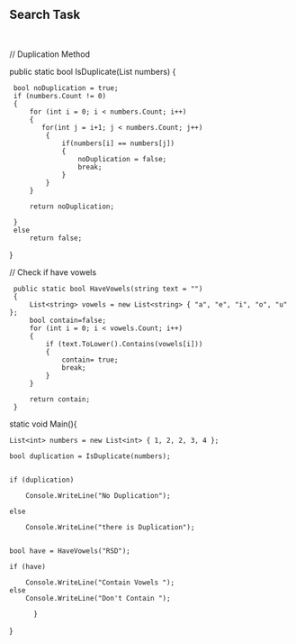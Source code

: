 <h2> Search Task </h2>

<br>

// Duplication Method

 public static bool IsDuplicate(List<int> numbers)
 {

     bool noDuplication = true;
     if (numbers.Count != 0)
     {
         for (int i = 0; i < numbers.Count; i++)
         {
            for(int j = i+1; j < numbers.Count; j++)
             {
                 if(numbers[i] == numbers[j])
                 {
                     noDuplication = false;
                     break;
                 }
             }
         }

         return noDuplication;

     }
     else
         return false;
 }

// Check  if  have vowels

     public static bool HaveVowels(string text = "")
     {
         List<string> vowels = new List<string> { "a", "e", "i", "o", "u" };
         bool contain=false;
         for (int i = 0; i < vowels.Count; i++)
         {
             if (text.ToLower().Contains(vowels[i]))
             {
                 contain= true;
                 break;
             }
         }

         return contain;
     }
static void Main(){

    List<int> numbers = new List<int> { 1, 2, 2, 3, 4 };

    bool duplication = IsDuplicate(numbers);


    if (duplication)
    
        Console.WriteLine("No Duplication");
    
    else
    
        Console.WriteLine("there is Duplication");
    

    bool have = HaveVowels("RSD");

    if (have)

        Console.WriteLine("Contain Vowels ");
    else
        Console.WriteLine("Don't Contain ");
    
          }

}